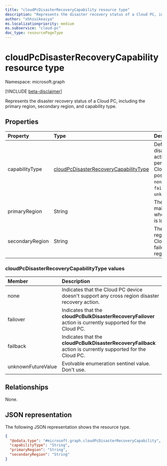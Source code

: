 ```yaml
---
title: "cloudPcDisasterRecoveryCapability resource type"
description: "Represents the disaster recovery status of a Cloud PC, including the primary region, secondary region, and capability type."
author: "xhhzuikeaiya"
ms.localizationpriority: medium
ms.subservice: "cloud-pc"
doc_type: resourcePageType
---
```


# cloudPcDisasterRecoveryCapability resource type

Namespace: microsoft.graph

[!INCLUDE [beta-disclaimer](../../includes/beta-disclaimer.md)]

Represents the disaster recovery status of a Cloud PC, including the primary region, secondary region, and capability type.

## Properties

|Property|Type|Description|
|:---|:---|:---|
|capabilityType|[cloudPcDisasterRecoveryCapabilityType](#cloudpcdisasterrecoverycapabilitytype-values)|Defines what disaster recovery action can be performed for the Cloud PC. The possible values are: `none`, `failover`, `failback`, `unknownFutureValue`.|
|primaryRegion|String|The primary and mainly used region where the Cloud PC is located.|
|secondaryRegion|String|The secondary region to which the Cloud PC can be failed over during a regional outage.|

### cloudPcDisasterRecoveryCapabilityType values

| Member             | Description                                                                            |
|:-------------------|:---------------------------------------------------------------------------------------|
| none               | Indicates that the Cloud PC device doesn't support any cross region disaster recovery action.          |
| failover           | Indicates that the **cloudPcBulkDisasterRecoveryFailover** action is currently supported for the Cloud PC. |
| failback           | Indicates that the **cloudPcBulkDisasterRecoveryFailback** action is currently supported for the Cloud PC. |
| unknownFutureValue | Evolvable enumeration sentinel value. Don't use.                                      |

## Relationships

None.

## JSON representation

The following JSON representation shows the resource type.

<!-- {
  "blockType": "resource",
  "@odata.type": "microsoft.graph.cloudPcDisasterRecoveryCapability"
}
-->
``` json
{
  "@odata.type": "#microsoft.graph.cloudPcDisasterRecoveryCapability",
  "capabilityType": "String",
  "primaryRegion": "String",
  "secondaryRegion": "String"
}
```
